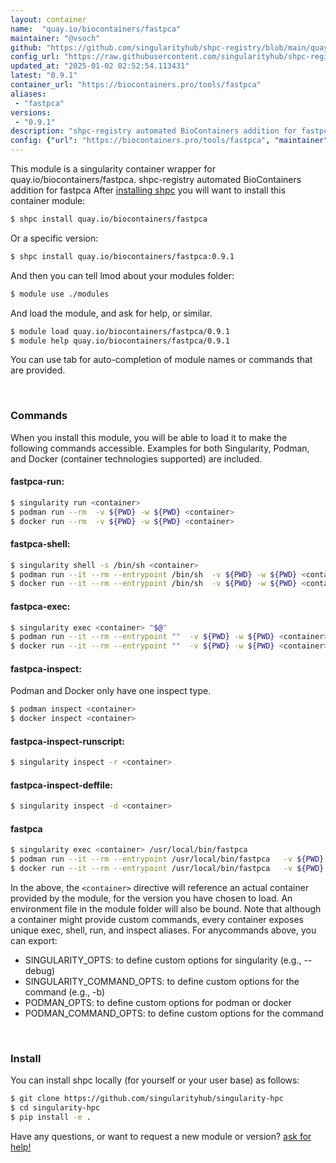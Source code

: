 ```yaml
---
layout: container
name:  "quay.io/biocontainers/fastpca"
maintainer: "@vsoch"
github: "https://github.com/singularityhub/shpc-registry/blob/main/quay.io/biocontainers/fastpca/container.yaml"
config_url: "https://raw.githubusercontent.com/singularityhub/shpc-registry/main/quay.io/biocontainers/fastpca/container.yaml"
updated_at: "2025-01-02 02:52:54.113431"
latest: "0.9.1"
container_url: "https://biocontainers.pro/tools/fastpca"
aliases:
 - "fastpca"
versions:
 - "0.9.1"
description: "shpc-registry automated BioContainers addition for fastpca"
config: {"url": "https://biocontainers.pro/tools/fastpca", "maintainer": "@vsoch", "description": "shpc-registry automated BioContainers addition for fastpca", "latest": {"0.9.1": "sha256:24440f9942ff0d5871cc1b0897a6dcb80bf40da788d07fc5bd4abe1f3ea5df05"}, "tags": {"0.9.1": "sha256:24440f9942ff0d5871cc1b0897a6dcb80bf40da788d07fc5bd4abe1f3ea5df05"}, "docker": "quay.io/biocontainers/fastpca", "aliases": {"fastpca": "/usr/local/bin/fastpca"}}
---
```


This module is a singularity container wrapper for quay.io/biocontainers/fastpca.
shpc-registry automated BioContainers addition for fastpca
After [installing shpc](#install) you will want to install this container module:


```bash
$ shpc install quay.io/biocontainers/fastpca
```

Or a specific version:

```bash
$ shpc install quay.io/biocontainers/fastpca:0.9.1
```

And then you can tell lmod about your modules folder:

```bash
$ module use ./modules
```

And load the module, and ask for help, or similar.

```bash
$ module load quay.io/biocontainers/fastpca/0.9.1
$ module help quay.io/biocontainers/fastpca/0.9.1
```

You can use tab for auto-completion of module names or commands that are provided.

<br>

### Commands

When you install this module, you will be able to load it to make the following commands accessible.
Examples for both Singularity, Podman, and Docker (container technologies supported) are included.

#### fastpca-run:

```bash
$ singularity run <container>
$ podman run --rm  -v ${PWD} -w ${PWD} <container>
$ docker run --rm  -v ${PWD} -w ${PWD} <container>
```

#### fastpca-shell:

```bash
$ singularity shell -s /bin/sh <container>
$ podman run --it --rm --entrypoint /bin/sh  -v ${PWD} -w ${PWD} <container>
$ docker run --it --rm --entrypoint /bin/sh  -v ${PWD} -w ${PWD} <container>
```

#### fastpca-exec:

```bash
$ singularity exec <container> "$@"
$ podman run --it --rm --entrypoint ""  -v ${PWD} -w ${PWD} <container> "$@"
$ docker run --it --rm --entrypoint ""  -v ${PWD} -w ${PWD} <container> "$@"
```

#### fastpca-inspect:

Podman and Docker only have one inspect type.

```bash
$ podman inspect <container>
$ docker inspect <container>
```

#### fastpca-inspect-runscript:

```bash
$ singularity inspect -r <container>
```

#### fastpca-inspect-deffile:

```bash
$ singularity inspect -d <container>
```


#### fastpca

```bash
$ singularity exec <container> /usr/local/bin/fastpca
$ podman run --it --rm --entrypoint /usr/local/bin/fastpca   -v ${PWD} -w ${PWD} <container> -c " $@"
$ docker run --it --rm --entrypoint /usr/local/bin/fastpca   -v ${PWD} -w ${PWD} <container> -c " $@"
```



In the above, the `<container>` directive will reference an actual container provided
by the module, for the version you have chosen to load. An environment file in the
module folder will also be bound. Note that although a container
might provide custom commands, every container exposes unique exec, shell, run, and
inspect aliases. For anycommands above, you can export:

 - SINGULARITY_OPTS: to define custom options for singularity (e.g., --debug)
 - SINGULARITY_COMMAND_OPTS: to define custom options for the command (e.g., -b)
 - PODMAN_OPTS: to define custom options for podman or docker
 - PODMAN_COMMAND_OPTS: to define custom options for the command

<br>

### Install

You can install shpc locally (for yourself or your user base) as follows:

```bash
$ git clone https://github.com/singularityhub/singularity-hpc
$ cd singularity-hpc
$ pip install -e .
```

Have any questions, or want to request a new module or version? [ask for help!](https://github.com/singularityhub/singularity-hpc/issues)